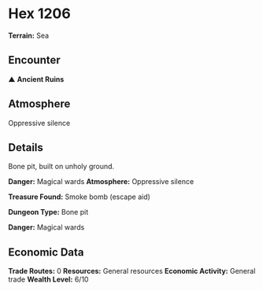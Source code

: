 # Hex 1206

**Terrain:** Sea

## Encounter
▲ **Ancient Ruins**

## Atmosphere
Oppressive silence

## Details
Bone pit, built on unholy ground.

**Danger:** Magical wards
**Atmosphere:** Oppressive silence

**Treasure Found:** Smoke bomb (escape aid)


**Dungeon Type:** Bone pit

**Danger:** Magical wards

## Economic Data
**Trade Routes:** 0
**Resources:** General resources
**Economic Activity:** General trade
**Wealth Level:** 6/10
